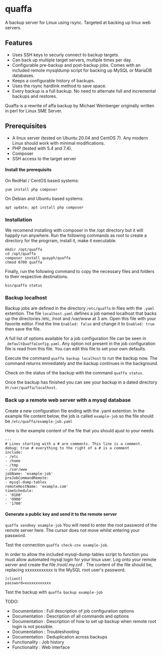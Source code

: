 # quaffa
A backup server for Linux using rsync. Targeted at backing up linux web servers.

## Features

- Uses SSH keys to securly connect to backup targets.
- Can back up multiple target servers, multiple times per day. 
- Configurable pre-backup and post-backup jobs. Comes with an included remote mysqldump script for backing up MySQL or MariaDB databases.
- Keeps a configurable history of backups.
- Uses the rsync hardlink method to save space. 
- Every backup is a full backup. No need to alternate full and incremental backups and restores.

Quaffa is a rewrite of affa backup by Michael Weinberger originally written in perl for Linux SME Server.

## Prerequisites

- A linux server (tested on Ubuntu 20.04 and CentOS 7). Any modern Linux should work with minimal modifications.
- PHP (tested with 5.4 and 7.4).
- Composer
- SSH access to the target server
#### Install the prerequisits
On RedHat / CentOS based systems:
```
yum install php composer
```
On Debian and Ubuntu based systems:
```
apt update; apt install php composer
```

### Installation

We recomend installing with composer in the /opt directory but it will happily run anywhere. 
Run the following commands as root to create a directory for the progrram, install it, make it executable.  
```
mkdir /opt/quaffa
cd /opt/quaffa
composer install quayph/quaffa
chmod 0700 quaffa
```
Finally, run the following command to copy the necessary files and folders to their respective destinations.
```
bin/quaffa status
```

### Backup localhost

Backup jobs are defined in the directory `/etc/quaffa` in files with the `.yaml` extention.
The file `localhost.yaml` defines a job named localhost that backs up the directories /etc, /root and /var/www at 3 am.
Open this file with your favorite editor. Find the line `Enabled: false` and change it to `Enabled: true` then save the file.

A full list of options available for a job configuration file can be seen in `_defaultQuaffaConfig.yaml`. Any option not present in the job configuration file is read from this file. You can edit this file to set your own defaults.

Execute the command `quaffa backup localhost` to run the backup now. The command returns immediately and the backup continues in the background.

Check on the status of the backup with the command `quaffa status`.

Once the backup has finished you can see your backup in a dated directory in `/var/quaffa/localhost`.

### Back up a remote web server with a mysql database

Create a new configuration file ending with the .yaml extention. In the example file content below, the job is called `example-job` so the file should be `/etc/quaffa/example-job.yaml`

Here is the example content of the file that you should ajust to your needs.
```
---
# Lines starting with a # are comments. This line is a comment.
debug: true # everything to the right of a # is a comment
include: 
- /etc
- /home
- /tmp
- /var/www
jobName: 'example-job' 
preJobCommandRemote:
- mysql-dump-tables
remoteHostName: 'example.com'
timeSchedule:
- '0100'
- '0900'
- '1700'
```
#### Generate a public key and send it to the remote server

`quaffa sendkey example-job` You will need to enter the root password of the remote server here. The cursor does not move whilst entering your password.

Test the connection `quaffa check-cnx example-job`.

In order to allow the included mysql-dump-tables script to function you must allow automated mysql login for your linux user. Log onto your remote server and create the file /root/.my.cnf . The content of the file should be, replacing xxxxxxxxxxxx is the MySQL root user's password. 
```
[client]
password=xxxxxxxxxxxx
```

Test the backup with `quaffa backup example-job`

TODO:
- Documentation : Full description of job configuration options
- Documentation : Description of all commands and options
- Documentation : Description of how to set up backup when remote root login is not possible. 
- Documentation : Troubleshooting
- Documentation : Deduplication across backups
- Functionality : Job history
- Functionality : Web interface
